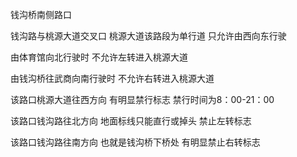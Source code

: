 钱沟桥南侧路口

钱沟路与桃源大道交叉口
桃源大道该路段为单行道
只允许由西向东行驶

由体育馆向北行驶时
不允许左转进入桃源大道

由钱沟桥往武商向南行驶时
不允许右转进入桃源大道

该路口桃源大道往西方向
有明显禁行标志
禁行时间为8：00-21：00

该路口钱沟路往北方向
地面标线只能直行或掉头
禁止左转标志

该路口钱沟路往南方向
也就是钱沟桥下桥处
有明显禁止右转标志